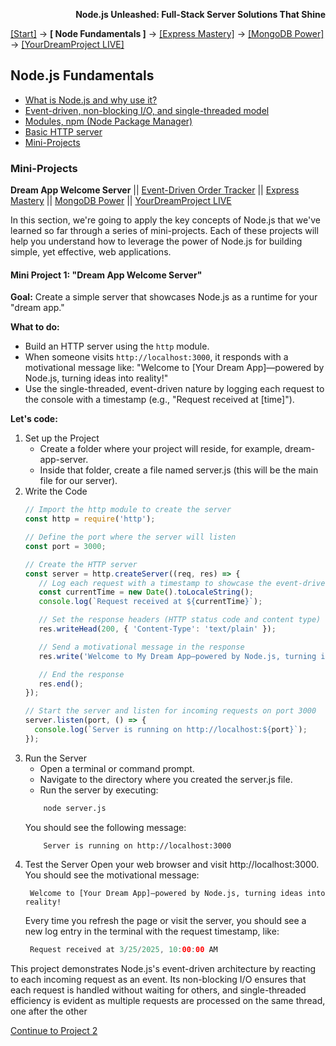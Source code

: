 **<p align="right">Node.js Unleashed: Full-Stack Server Solutions That Shine</p>**

[[Start]](../Introduction.md) → **[ Node Fundamentals ]** → [[Express Mastery]](#express) → [[MongoDB Power]](#mongodb) → [[YourDreamProject LIVE]](#project)

## Node.js Fundamentals
* [What is Node.js and why use it?](1-1.md)
* [Event-driven, non-blocking I/O, and single-threaded model](1-2.md)
* [Modules, npm (Node Package Manager)](1-3.md)
* [Basic HTTP server](#Basic-HTTP-server)
* [Mini-Projects](#Mini-Projects)

### Mini-Projects

**Dream App Welcome Server** || [Event-Driven Order Tracker](1-5-2.md) || [Express Mastery](#express) || [MongoDB Power](#mongodb) || [YourDreamProject LIVE](#project)

In this section, we're going to apply the key concepts of Node.js that we've learned so far through a series of mini-projects. Each of these projects will help you understand how to leverage the power of Node.js for building simple, yet effective, web applications.

#### Mini Project 1: "Dream App Welcome Server"

**Goal:** Create a simple server that showcases Node.js as a runtime for your "dream app."  

**What to do:**
- Build an HTTP server using the `http` module.
- When someone visits `http://localhost:3000`, it responds with a motivational message like: "Welcome to [Your Dream App]—powered by Node.js, turning ideas into reality!"
- Use the single-threaded, event-driven nature by logging each request to the console with a timestamp (e.g., "Request received at [time]").

**Let's code:**
1. Set up the Project
   - Create a folder where your project will reside, for example, dream-app-server.
   - Inside that folder, create a file named server.js (this will be the main file for our server).
2. Write the Code
   ```javascript
   // Import the http module to create the server
   const http = require('http');

   // Define the port where the server will listen
   const port = 3000;

   // Create the HTTP server
   const server = http.createServer((req, res) => {
      // Log each request with a timestamp to showcase the event-driven nature of Node.js
      const currentTime = new Date().toLocaleString();
      console.log(`Request received at ${currentTime}`);

      // Set the response headers (HTTP status code and content type)
      res.writeHead(200, { 'Content-Type': 'text/plain' });

      // Send a motivational message in the response
      res.write('Welcome to My Dream App—powered by Node.js, turning ideas into reality!');

      // End the response
      res.end();
   });

   // Start the server and listen for incoming requests on port 3000
   server.listen(port, () => {
     console.log(`Server is running on http://localhost:${port}`);
   });
   ```
3. Run the Server
   - Open a terminal or command prompt.
   - Navigate to the directory where you created the server.js file.
   - Run the server by executing:
   ```bash 
	   node server.js
   ```
   You should see the following message:
   ```arduino
       Server is running on http://localhost:3000
   ```
4. Test the Server
   Open your web browser and visit http://localhost:3000. You should see the motivational message:
   ```vbnet
	Welcome to [Your Dream App]—powered by Node.js, turning ideas into reality!
   ```
   Every time you refresh the page or visit the server, you should see a new log entry in the terminal with the request timestamp, like:
   ```swift
	Request received at 3/25/2025, 10:00:00 AM
   ```

This project demonstrates Node.js's event-driven architecture by reacting to each incoming request as an event. Its non-blocking I/O ensures that each request is handled without waiting for others, and single-threaded efficiency is evident as multiple requests are processed on the same thread, one after the other

[Continue to Project 2](1-5-2.md)
